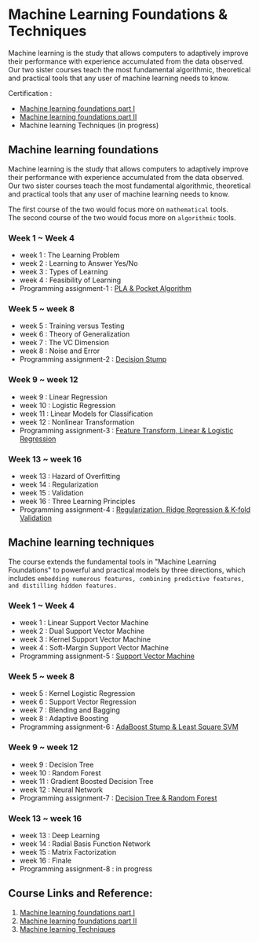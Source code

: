 # Machine Learning Foundations & Techniques

Machine learning is the study that allows computers to adaptively improve their performance with experience accumulated from the data observed. Our two sister courses teach the most fundamental algorithmic, theoretical and practical tools that any user of machine learning needs to know.

Certification : 
- [Machine learning foundations part I](https://www.coursera.org/account/accomplishments/verify/RHCXGL2C298Z)
- [Machine learning foundations part II](https://www.coursera.org/account/accomplishments/verify/DMPSPW2VTTRA)
- Machine learning Techniques (in progress)

## Machine learning foundations
Machine learning is the study that allows computers to adaptively improve their performance with experience accumulated from the data observed. Our two sister courses teach the most fundamental algorithmic, theoretical and practical tools that any user of machine learning needs to know. 

The first course of the two would focus more on `mathematical` tools.   
The second course of the two would focus more on `algorithmic` tools.

### Week 1 ~ Week 4
- week 1 : The Learning Problem
- week 2 : Learning to Answer Yes/No
- week 3 : Types of Learning
- week 4 : Feasibility of Learning
- Programming assignment-1 : [PLA & Pocket Algorithm](https://github.com/Chang-Chia-Chi/Machine-Learning-Foundations-Techniques/tree/main/Assignment-1)

### Week 5 ~ week 8
- week 5 : Training versus Testing
- week 6 : Theory of Generalization
- week 7 : The VC Dimension
- week 8 : Noise and Error
- Programming assignment-2 : [Decision Stump](https://github.com/Chang-Chia-Chi/Machine-Learning-Foundations-Techniques/tree/main/Assignment-2)

### Week 9 ~ week 12
- week 9 : Linear Regression
- week 10 : Logistic Regression
- week 11 : Linear Models for Classification
- week 12 : Nonlinear Transformation
- Programming assignment-3 : [Feature Transform, Linear & Logistic Regression](https://github.com/Chang-Chia-Chi/Machine-Learning-Foundations-Techniques/tree/main/Assignment-3)
 
### Week 13 ~ week 16
- week 13 : Hazard of Overfitting
- week 14 : Regularization
- week 15 : Validation
- week 16 : Three Learning Principles
- Programming assignment-4 : [Regularization, Ridge Regression & K-fold Validation](https://github.com/Chang-Chia-Chi/Machine-Learning-Foundations-Techniques/tree/main/Assignment-4)
 
## Machine learning techniques
The course extends the fundamental tools in "Machine Learning Foundations" to powerful and practical models by three directions, which includes `embedding numerous features, combining predictive features, and distilling hidden features.`

### Week 1 ~ Week 4
- week 1 : Linear Support Vector Machine
- week 2 : Dual Support Vector Machine
- week 3 : Kernel Support Vector Machine
- week 4 : Soft-Margin Support Vector Machine
- Programming assignment-5 : [Support Vector Machine](https://github.com/Chang-Chia-Chi/Machine-Learning-Foundations-Techniques/tree/main/Assignment-5)

### Week 5 ~ week 8
- week 5 : Kernel Logistic Regression
- week 6 : Support Vector Regression
- week 7 : Blending and Bagging
- week 8 : Adaptive Boosting
- Programming assignment-6 : [AdaBoost Stump & Least Square SVM](https://github.com/Chang-Chia-Chi/Machine-Learning-Foundations-Techniques/tree/main/Assignment-6)

### Week 9 ~ week 12
- week 9 : Decision Tree
- week 10 : Random Forest
- week 11 : Gradient Boosted Decision Tree
- week 12 : Neural Network
- Programming assignment-7 : [Decision Tree & Random Forest](https://github.com/Chang-Chia-Chi/Machine-Learning-Foundations-Techniques/tree/main/Assignment-7)
 
### Week 13 ~ week 16
- week 13 : Deep Learning
- week 14 : Radial Basis Function Network
- week 15 : Matrix Factorization
- week 16 : Finale
- Programming assignment-8 : in progress

## Course Links and Reference: 
1. [Machine learning foundations part I](https://www.coursera.org/learn/ntumlone-mathematicalfoundations)
2. [Machine learning foundations part II](https://www.coursera.org/learn/ntumlone-algorithmicfoundations)
3. [Machine learning Techniques](https://www.coursera.org/learn/machine-learning-techniques)
